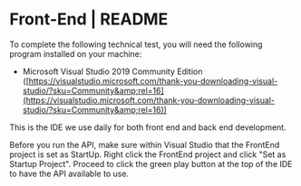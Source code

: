 # Front-End | README

To complete the following technical test, you will need the following program installed on your machine:

- Microsoft Visual Studio 2019 Community Edition ([https://visualstudio.microsoft.com/thank-you-downloading-visual-studio/?sku=Community&amp;rel=16](https://visualstudio.microsoft.com/thank-you-downloading-visual-studio/?sku=Community&amp;rel=16))

This is the IDE we use daily for both front end and back end development.

Before you run the API, make sure within Visual Studio that the FrontEnd project is set as StartUp. Right click the FrontEnd project and click &quot;Set as Startup Project&quot;. Proceed to click the green play button at the top of the IDE to have the API available to use.

